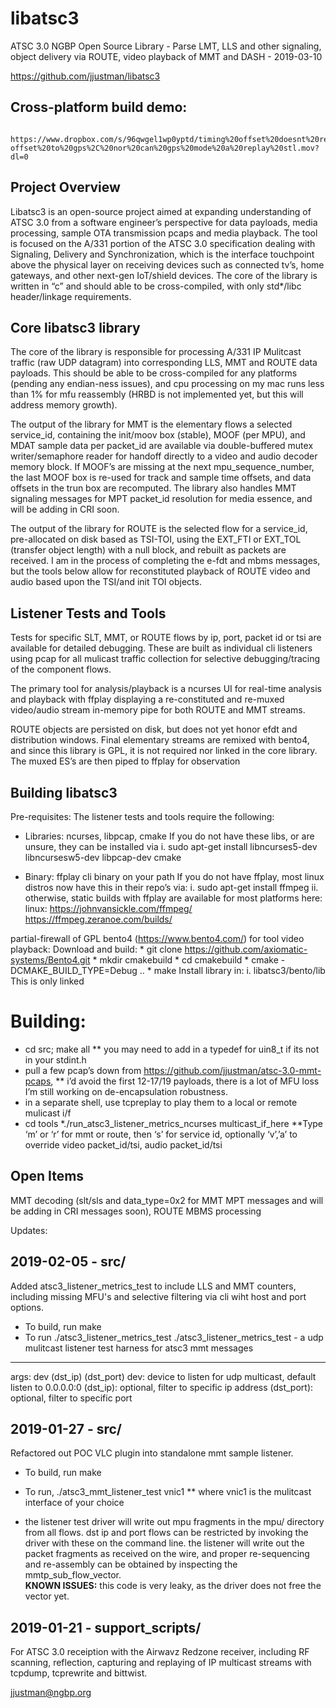libatsc3
==========
ATSC 3.0 NGBP Open Source Library - Parse LMT, LLS and other signaling, object delivery via ROUTE, video playback of MMT and DASH - 2019-03-10



https://github.com/jjustman/libatsc3
 
## Cross-platform build demo:
 
                https://www.dropbox.com/s/96qwgel1wp0yptd/timing%20offset%20doesnt%20re-offset%20to%20gps%2C%20nor%20can%20gps%20mode%20a%20replay%20stl.mov?dl=0
 
## Project Overview

Libatsc3 is an open-source project aimed at expanding understanding of ATSC 3.0 from a software engineer’s perspective for data payloads, media processing, sample OTA transmission pcaps and media playback.  The tool is focused on the A/331 portion of the ATSC 3.0 specification dealing with Signaling, Delivery and Synchronization, which is the interface touchpoint above the physical layer on receiving devices such as connected tv’s, home gateways, and other next-gen IoT/shield devices.  The core of the library is written in “c” and should able to be cross-compiled, with only std*/libc header/linkage requirements.
 
## Core libatsc3 library

The core of the library is responsible for processing A/331 IP Mulitcast traffic (raw UDP datagram) into corresponding LLS, MMT and ROUTE data payloads.  This should be able to be cross-compiled for any platforms (pending any endian-ness issues), and cpu processing on my mac runs less than 1% for mfu reassembly (HRBD is not implemented yet, but this will address memory growth). 
 
The output of the library for MMT is the elementary flows a selected service_id, containing the init/moov box (stable), MOOF (per MPU), and MDAT sample data per packet_id are available via double-buffered mutex writer/semaphore reader for handoff  directly to a video and audio decoder memory block. If MOOF’s are missing at the next mpu_sequence_number, the last MOOF box is re-used for track and sample time offsets, and data offsets in the trun box are recomputed.    The library also handles MMT signaling messages for MPT packet_id resolution for media essence, and will be adding in CRI soon.
 
The output of the library for ROUTE is the selected flow for a service_id, pre-allocated on disk based as TSI-TOI, using the EXT_FTI or  EXT_TOL (transfer object length) with a null block, and rebuilt as packets are received.  I am in the process of completing the e-fdt and mbms messages, but the tools below allow for reconstituted playback of ROUTE video and audio based upon the TSI/and init TOI objects.
 
## Listener Tests and Tools

Tests for specific SLT, MMT, or ROUTE flows by ip, port, packet id or tsi are available for detailed debugging. These are built as individual cli listeners using pcap for all mulicast traffic collection for selective debugging/tracing of the component flows. 
 
The primary tool for analysis/playback is a ncurses UI for real-time analysis and playback with ffplay displaying a re-constituted and re-muxed video/audio stream in-memory pipe for both ROUTE and MMT streams.  
 
ROUTE objects are persisted on disk, but does not yet honor efdt and distribution windows.  Final elementary streams are remixed with bento4, and since this library is GPL, it is not required nor linked in the core library.  The muxed ES’s are then piped to ffplay for observation
 
## Building libatsc3
 
Pre-requisites:
                The listener tests and tools require the following:
* Libraries: ncurses, libpcap, cmake
If you do not have these libs, or are unsure, they can be installed via
                                                               i.      sudo apt-get install libncurses5-dev libncursesw5-dev libpcap-dev cmake
 
* Binary: ffplay cli binary on your path
If you do not have ffplay, most linux distros now have this in their repo’s via:
                                                               i.      sudo apt-get install ffmpeg
                                                             ii.      otherwise, static builds with ffplay are available for most platforms here:
linux: https://johnvansickle.com/ffmpeg/
https://ffmpeg.zeranoe.com/builds/ 

partial-firewall of GPL bento4 (https://www.bento4.com/) for tool video playback:
Download and build:
                       *  git clone https://github.com/axiomatic-systems/Bento4.git
                      *   mkdir cmakebuild
                    *   cd cmakebuild
                     *        cmake -DCMAKE_BUILD_TYPE=Debug ..
                      *        make
Install library in:
                                                               i.      libatsc3/bento/lib
This is only linked
 
# Building:
 
* cd src; make all
** you may need to add in a typedef for uin8_t if its not in your stdint.h
* pull a few pcap’s down from https://github.com/jjustman/atsc-3.0-mmt-pcaps,
** i’d avoid the first 12-17/19 payloads, there is a lot of MFU loss I’m still working on de-encapsulation robustness.
* in a separate shell, use tcpreplay to play them to a local or remote mulicast i/f
* cd tools
*./run_atsc3_listener_metrics_ncurses multicast_if_here
**Type ‘m’ or ‘r’ for mmt or route, then ‘s’ for service id, optionally ‘v’,’a’ to override video packet_id/tsi, audio packet_id/tsi
 
## Open Items
MMT decoding (slt/sls and data_type=0x2 for MMT MPT messages and will be adding in CRI messages soon), ROUTE MBMS processing


Updates:

## 2019-02-05 - src/

Added atsc3_listener_metrics_test to include LLS and MMT counters, including missing MFU's and selective filtering via cli wiht host and port options.
* To build, run make
* To run ./atsc3_listener_metrics_test
 ./atsc3_listener_metrics_test - a udp mulitcast listener test harness for atsc3 mmt messages
 ---
 args: dev (dst_ip) (dst_port)
  dev: device to listen for udp multicast, default listen to 0.0.0.0:0
  (dst_ip): optional, filter to specific ip address
  (dst_port): optional, filter to specific port

## 2019-01-27 - src/

Refactored out POC VLC plugin into standalone mmt sample listener.

* To build, run make
* To run, ./atsc3_mmt_listener_test vnic1
** where vnic1 is the mulitcast interface of your choice

* the listener test driver will write out mpu fragments in the mpu/ directory from all flows.  dst ip and port flows can be restricted by invoking the driver with these on the command line.  the listener will write out the packet fragments as received on the wire, and proper re-sequencing and re-assembly can be obtained by inspecting the mmtp_sub_flow_vector.  
**KNOWN ISSUES:** this code is very leaky, as the driver does not free the vector yet.

## 2019-01-21 - support_scripts/  

For ATSC 3.0 receiption with the Airwavz Redzone receiver, including RF scanning, reflection, capturing and replaying of IP multicast streams with tcpdump, tcprewrite and bittwist.  


jjustman@ngbp.org
###
